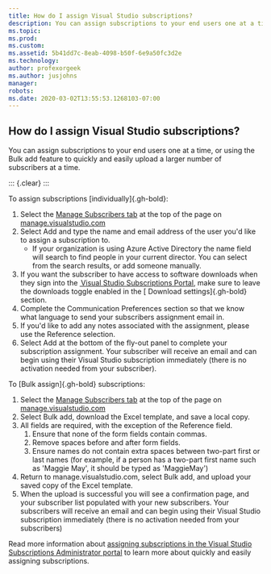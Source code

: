 ```yaml
---
title: How do I assign Visual Studio subscriptions?
description: You can assign subscriptions to your end users one at a time, or using the Bulk add feature to quickly and easily upload a larger...
ms.topic: 
ms.prod: 
ms.custom: 
ms.assetid: 5b41dd7c-8eab-4098-b50f-6e9a50fc3d2e
ms.technology: 
author: profexorgeek
ms.author: jusjohns
manager: 
robots: 
ms.date: 2020-03-02T13:55:53.1268103-07:00
---
```


## How do I assign Visual Studio subscriptions?

You can assign subscriptions to your end users one at a time, or using the Bulk add feature to quickly and easily upload a larger number of subscribers at a time.

::: {.clear}
:::

To assign subscriptions [individually]{.gh-bold}:

1.  Select the [Manage Subscribers tab](https://manage.visualstudio.com/subscribers) at the top of the page on [manage.visualstudio.com](https://manage.visualstudio.com)
2.  Select Add and type the name and email address of the user you'd like to assign a subscription to.
    -   If your organization is using Azure Active Directory the name field will search to find people in your current director. You can select from the search results, or add someone manually.
3.  If you want the subscriber to have access to software downloads when they sign into the [ Visual Studio Subscriptions Portal](https://my.visualstudio.com/), make sure to leave the downloads toggle enabled in the [ Download settings]{.gh-bold} section.
4.  Complete the Communication Preferences section so that we know what language to send your subscribers assignment email in.
5.  If you'd like to add any notes associated with the assignment, please use the Reference selection.
6.  Select Add at the bottom of the fly-out panel to complete your subscription assignment. Your subscriber will receive an email and can begin using their Visual Studio subscription immediately (there is no activation needed from your subscriber).

To [Bulk assign]{.gh-bold} subscriptions:

1.  Select the [Manage Subscribers tab](https://manage.visualstudio.com/subscribers) at the top of the page on [manage.visualstudio.com](https://manage.visualstudio.com)
2.  Select Bulk add, download the Excel template, and save a local copy.
3.  All fields are required, with the exception of the Reference field.
    1.  Ensure that none of the form fields contain commas.
    2.  Remove spaces before and after form fields.
    3.  Ensure names do not contain extra spaces between two-part first or last names (for example, if a person has a two-part first name such as \'Maggie May\', it should be typed as \'MaggieMay\')
4.  Return to manage.visualstudio.com, select Bulk add, and upload your saved copy of the Excel template.
5.  When the upload is successful you will see a confirmation page, and your subscriber list populated with your new subscribers. Your subscribers will receive an email and can begin using their Visual Studio subscription immediately (there is no activation needed from your subscribers)

Read more information about [assigning subscriptions in the Visual Studio Subscriptions Administrator portal](https://docs.microsoft.com/en-us/visualstudio/subscriptions/assign-license#individual-assignments) to learn more about quickly and easily assigning subscriptions.

